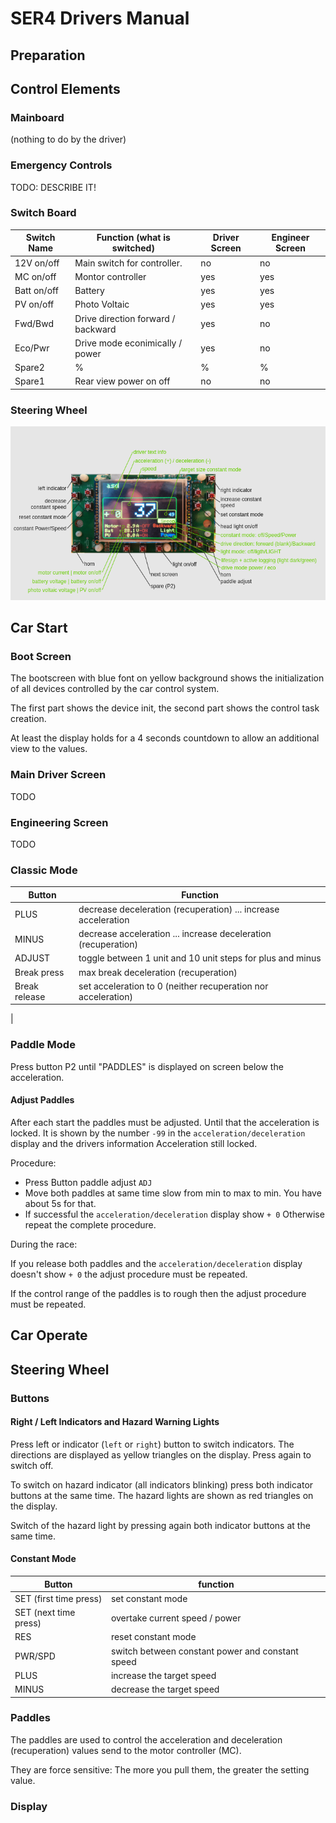 # SER4 Drivers Manual

## Preparation

## Control Elements

### Mainboard

(nothing to do by the driver)

### Emergency Controls

TODO: DESCRIBE IT!

### Switch Board


| Switch Name | Function (what is switched)        | Driver Screen | Engineer Screen |
| ------------- | ------------------------------------ | --------------- | ----------------- |
| 12V on/off  | Main switch for controller.        | no            | no              |
| MC on/off   | Montor controller                  | yes           | yes             |
| Batt on/off | Battery                            | yes           | yes             |
| PV on/off   | Photo Voltaic                      | yes           | yes             |
| Fwd/Bwd     | Drive direction forward / backward | yes           | no              |
| Eco/Pwr     | Drive mode econimically / power    | yes           | no              |
| Spare2      | %                                  | %             | %               |
| Spare1      | Rear view power on off             | no            | no              |

### Steering Wheel

![steeringwheel](./assets.ser4-drivers-manual/SteeringWheel.drawio.png)

## Car Start

### Boot Screen

The bootscreen with blue font on yellow background shows the initialization of all devices controlled by the car control system.

The first part shows the device init, the second part shows the control task creation.

At least the display holds for a 4 seconds countdown to allow an additional view to the values.

### Main Driver Screen

TODO

### Engineering Screen

TODO

### Classic Mode

 Button        | Function
---|---
PLUS | decrease deceleration (recuperation) ... increase acceleration
MINUS | decrease acceleration ... increase deceleration (recuperation)
ADJUST | toggle between 1 unit and 10 unit steps for plus and minus 
Break press | max break deceleration (recuperation)
Break release | set acceleration to 0 (neither recuperation nor acceleration) 
 |  


### Paddle Mode

Press button P2 until "PADDLES" is displayed on screen below the acceleration.

#### Adjust Paddles

After each start the paddles must be adjusted. Until that the acceleration is locked. It is shown by the number `-99` in the `acceleration/deceleration` display and the drivers information Acceleration still locked.

Procedure:

- Press Button paddle adjust `ADJ`
- Move both paddles at same time slow from min to max to min.
  You have about 5s for that.
- If successful the `acceleration/deceleration` display show `+ 0`
  Otherwise repeat the complete procedure.

During the race:

If you release both paddles and the `acceleration/deceleration` display doesn't show `+ 0` the adjust procedure must be repeated.

If the control range of the paddles is to rough then the adjust procedure must be repeated.

## Car Operate



## Steering Wheel

### Buttons

#### Right / Left Indicators and Hazard Warning Lights

Press left or indicator (`left` or `right`)  button to switch indicators. The directions are displayed as yellow triangles on the display. Press again to switch off. 

To switch on hazard indicator (all indicators blinking) press both indicator buttons at the same time. The hazard lights are shown as red triangles on the display.

Switch of the hazard light by pressing again both indicator buttons at the same time.

#### Constant Mode


| Button                 | function                                         |
| ------------------------ | -------------------------------------------------- |
| SET (first time press) | set constant mode                                |
| SET (next time press)  | overtake current speed / power                   |
| RES                    | reset constant mode                              |
| PWR/SPD                | switch between constant power and constant speed |
| PLUS | increase the target speed |
| MINUS | decrease the target speed |

### Paddles

The paddles are used to control the acceleration and deceleration (recuperation) values send to the motor controller (MC).

They are force sensitive: The more you pull them, the greater the setting value. 

### Display

